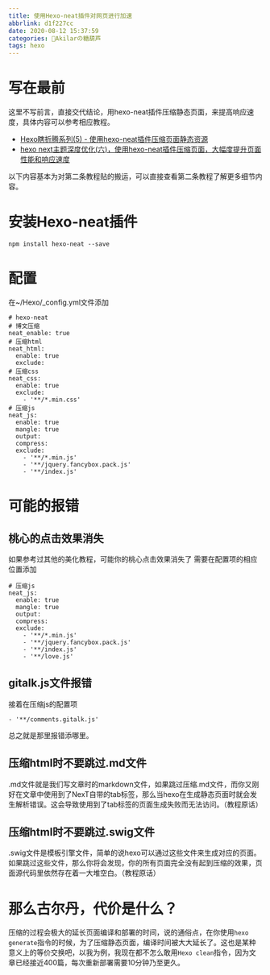 ```yaml
---
title: 使用Hexo-neat插件对网页进行加速
abbrlink: d1f227cc
date: 2020-08-12 15:37:59
categories: 🍡Akilarの糖葫芦
tags: hexo
---
```

# 写在最前
这里不写前言，直接交代结论，用hexo-neat插件压缩静态页面，来提高响应速度，具体内容可以参考相应教程。
- [Hexo瞎折腾系列(5) - 使用hexo-neat插件压缩页面静态资源](https://blog.csdn.net/lewky_liu/article/details/82432003)
- [hexo next主题深度优化(六)，使用hexo-neat插件压缩页面，大幅度提升页面性能和响应速度](https://ilxx.gitee.io/hexo_liu_yasuo.html)

以下内容基本为对第二条教程贴的搬运，可以直接查看第二条教程了解更多细节内容。
# 安装Hexo-neat插件
```
npm install hexo-neat --save
```
# 配置
在~/Hexo/_config.yml文件添加
```
# hexo-neat
# 博文压缩
neat_enable: true
# 压缩html
neat_html:
  enable: true
  exclude:
# 压缩css  
neat_css:
  enable: true
  exclude:
    - '**/*.min.css'
# 压缩js
neat_js:
  enable: true
  mangle: true
  output:
  compress:
  exclude:
    - '**/*.min.js'
    - '**/jquery.fancybox.pack.js'
    - '**/index.js'
```

# 可能的报错
## 桃心的点击效果消失
如果参考过其他的美化教程，可能你的桃心点击效果消失了
需要在配置项的相应位置添加
```
# 压缩js
neat_js:
  enable: true
  mangle: true
  output:
  compress:
  exclude:
    - '**/*.min.js'
    - '**/jquery.fancybox.pack.js'
    - '**/index.js'  
    - '**/love.js'
```
## gitalk.js文件报错
接着在压缩js的配置项
```
- '**/comments.gitalk.js'
```
总之就是那里报错添哪里。
## 压缩html时不要跳过.md文件
.md文件就是我们写文章时的markdown文件，如果跳过压缩.md文件，而你又刚好在文章中使用到了NexT自带的tab标签，那么当hexo在生成静态页面时就会发生解析错误。这会导致使用到了tab标签的页面生成失败而无法访问。（教程原话）

## 压缩html时不要跳过.swig文件
.swig文件是模板引擎文件，简单的说hexo可以通过这些文件来生成对应的页面。如果跳过这些文件，那么你将会发现，你的所有页面完全没有起到压缩的效果，页面源代码里依然存在着一大堆空白。（教程原话）

# 那么古尔丹，代价是什么？
压缩的过程会极大的延长页面编译和部署的时间，说的通俗点，在你使用`hexo generate`指令的时候，为了压缩静态页面，编译时间被大大延长了。这也是某种意义上的等价交换吧，以我为例，我现在都不怎么敢用`Hexo clean`指令，因为文章已经接近400篇，每次重新部署需要10分钟乃至更久。
